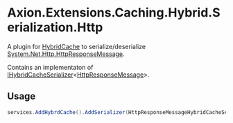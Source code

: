 ﻿# Axion.Extensions.Caching.Hybrid.Serialization.Http

A plugin for [HybridCache](https://learn.microsoft.com/en-us/aspnet/core/performance/caching/hybrid) to serialize/deserialize [System.Net.Http.HttpResponseMessage](https://learn.microsoft.com/en-us/dotnet/api/system.net.http.httpresponsemessage).

Contains an implementaton of [IHybridCacheSerializer](https://learn.microsoft.com/en-us/dotnet/api/microsoft.extensions.caching.hybrid.ihybridcacheserializer-1)<[HttpResponseMessage](https://learn.microsoft.com/en-us/dotnet/api/system.net.http.httpresponsemessage)>.

## Usage

```csharp
services.AddHybrdCache().AddSerializer(HttpResponseMessageHybridCacheSerializer.Instance);
```
